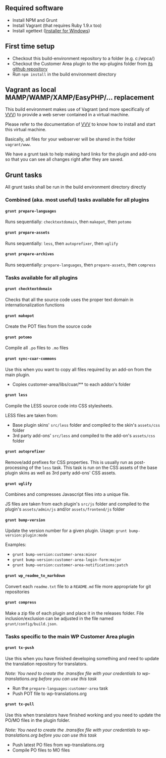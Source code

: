## Required software

- Install NPM and Grunt
- Install Vagrant (that requires Ruby 1.9.x too)
- Install xgettext ([Installer for Windows](http://mlocati.github.io/gettext-iconv-windows/))

## First time setup

- Checkout this build-environment repository to a folder (e.g. c:/wpca/)
- Checkout the Customer Area plugin to the wp-plugins folder from [its github repository](https://github.com/marvinlabs/customer-area/)
- Run `npm install` in the build environment directory

## Vagrant as local MAMP/WAMP/XAMP/EasyPHP/... replacement

This build environment makes use of Vagrant (and more specifically of 
[VVV](https://github.com/Varying-Vagrant-Vagrants/VVV)) to provide a web server contained in a virtual machine.

Please refer to the documentation of [VVV](https://github.com/Varying-Vagrant-Vagrants/VVV) to know how to install and 
start this virtual machine. 

Basically, all files for your webserver will be shared in the folder `vagrant/www`. 

We have a grunt task to help making hard links for the plugin and add-ons so that you can see all changes right after 
they are saved.



## Grunt tasks

All grunt tasks shall be run in the build environment directory directly

### Combined (aka. most useful) tasks available for all plugins

#### `grunt prepare-languages`

Runs sequentially: `checktextdomain`, then `makepot`, then `potomo`

#### `grunt prepare-assets`

Runs sequentially: `less`, then `autoprefixer`, then `uglify`

#### `grunt prepare-archives`

Runs sequentially: `prepare-languages`, then `prepare-assets`, then `compress`

### Tasks available for all plugins

#### `grunt checktextdomain`

Checks that all the source code uses the proper text domain in internationalization functions

#### `grunt makepot`

Create the POT files from the source code

#### `grunt potomo`

Compile all `.po` files to `.mo` files 

#### `grunt sync-cuar-commons`

Use this when you want to copy all files required by an add-on from the main plugin.

- Copies customer-area/libs/cuar/** to each addon's folder

#### `grunt less`

Compile the LESS source code into CSS stylesheets. 

LESS files are taken from:

- Base plugin skins' `src/less` folder and compiled to the skin's `assets/css` folder
- 3rd party add-ons' `src/less` and compiled to the add-on's `assets/css` folder

#### `grunt autoprefixer`

Remove/add prefixes for CSS properties. This is usually run as post-processing of the `less` task. This task is run on
the CSS assets of the base plugin skins as well as 3rd party add-ons' CSS assets.

#### `grunt uglify`

Combines and compresses Javascript files into a unique file. 

JS files are taken from each plugin's `src/js` folder and compiled to the plugin's `assets/admin/js` and/or 
`assets/frontend/js` folder

#### `grunt bump-version`

Update the version number for a given plugin. Usage: `grunt bump-version:plugin:mode`

Examples:

- `grunt bump-version:customer-area:minor`
- `grunt bump-version:customer-area-login-form:major`
- `grunt bump-version:customer-area-notifications:patch`

#### `grunt wp_readme_to_markdown`

Convert each `readme.txt` file to a `README.md` file more appropriate for git repositories 

#### `grunt compress`

Make a zip file of each plugin and place it in the releases folder. File inclusion/exclusion can be adjusted in the file
named `grunt/config/build.json`.

### Tasks specific to the main WP Customer Area plugin

#### `grunt tx-push`

Use this when you have finished developing something and need to update the translation repository for translators.

*Note: You need to create the .transifex file with your credentials to wp-translations.org before you can use this task*

- Run the `prepare-languages:customer-area` task
- Push POT file to wp-translations.org
 
#### `grunt tx-pull`  

Use this when translators have finished working and you need to update the PO/MO files in the plugin folder. 

*Note: You need to create the .transifex file with your credentials to wp-translations.org before you can use this task*

- Push latest PO files from wp-translations.org
- Compile PO files to MO files